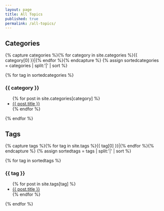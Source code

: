 ```yaml
---
layout: page
title: All Topics
published: true
permalink: /all-topics/
---
```

<h2>Categories</h2>
{% capture categories %}{% for category in site.categories %}{{ category[0] }}|{% endfor %}{% endcapture %}
{% assign sortedcategories = categories | split:'|' | sort %}

{% for tag in sortedcategories %}
  <a name="{{ category }}"></a>
  <h3>{{ category }}</h3>
  <ul>
    {% for post in site.categories[category] %}
      <li><a href="{{ post.url }}">{{ post.title }}</a></li>
    {% endfor %}
  </ul>
{% endfor %}

<h2>Tags</h2>
{% capture tags %}{% for tag in site.tags %}{{ tag[0] }}|{% endfor %}{% endcapture %}
{% assign sortedtags = tags | split:'|' | sort %}

{% for tag in sortedtags %}
  <a name="{{ tag }}"></a>
  <h3>{{ tag }}</h3>
  <ul>
    {% for post in site.tags[tag] %}
      <li><a href="{{ post.url }}">{{ post.title }}</a></li>
    {% endfor %}
  </ul>
{% endfor %}